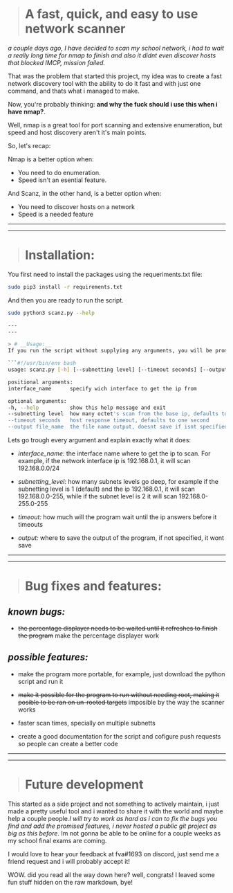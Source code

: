 > # __A fast, quick, and easy to use network scanner__

_a couple days ago, I have decided to scan my school network, i had to wait a really long time for nmap to finish and also it didnt even discover hosts that blocked IMCP, mission failed._


That was the problem that started this project, my idea was to create a fast network discovery tool with the ability to do it fast and with just one command, and thats what i managed to make.

Now, you're probably thinking: __and why the fuck should i use this when i have nmap?__.

Well, nmap is a great tool for port scanning and extensive enumeration, but speed and host discovery aren't it's main points.

So, let's recap:

Nmap is a better option when:
  - You need to do enumeration.
  - Speed isn't an esential feature.

And Scanz, in the other hand, is a better option when:
  - You need to discover hosts on a network
  - Speed is a needed feature


---
---
> # __Installation:__
You first need to install the packages using the requeriments.txt file:
```bash
sudo pip3 install -r requirements.txt
```
And then you are ready to run the script.
```bash
sudo python3 scanz.py --help

---
---

> # __Usage:__
If you run the script without supplying any arguments, you will be promted to the help page:

```#!/usr/bin/env bash
usage: scanz.py [-h] [--subnetting level] [--timeout seconds] [--output file_name] interface_name

positional arguments:
interface_name      specify wich interface to get the ip from

optional arguments:
-h, --help          show this help message and exit
--subnetting level  how many octet's scan from the base ip, defaults to 1
--timeout seconds   host response timeout, defaults to one second
--output file_name  the file name output, doesnt save if isnt specified

```

Lets go trough every argument and explain exactly what it does:

- _interface_name:_ the interface name where to get the ip to scan. For example, if the network interface ip is 192.168.0.1, it will scan 192.168.0.0/24

- _subnetting_level:_ how many subnets levels go deep<!-- what ya know about rolling down in the deep -->, for example if the subnetting level is 1 (default) and the ip 192.168.0.1, it will scan 192.168.0.0-255, while if the subnet level is 2 it will scan 192.168.0-255.0-255

- _timeout:_ how much will the program wait until the ip answers before it timeouts

- _output:_ where to save the output of the program, if not specified, it wont save

---
---

> # __Bug fixes and features:__

## _known bugs:_
- ~~the percentage displayer needs to be waited until it refreshes to finish the program~~ make the percentage displayer work

## _possible features:_

- make the program more portable, for example, just download the python script and run it

- ~~make it possible for the program to run without needing root, making it posible to be ran on un-rooted targets~~ imposible by the way the scanner works

- faster scan times, specially on multiple subnetts

- create a good documentation for the script and cofigure push requests so people can create a better code

---
---

> # __Future development__

This started as a side project and not something to actively maintain, i just made a pretty useful tool and i wanted to share it with the world and maybe help a couple people._I will try to work as hard as i can to fix the bugs you find and add the promised features, i never hosted a public git project as big as this before_. Im not gonna <!-- give you up, never gonna let you down --> be able to be online for a couple weeks as my school final exams are coming.

I would love to hear your feedback at fva#1693 on discord, just send me a friend request and i will probably accept it!

WOW. did you read all the way down here? well, congrats! I leaved some fun stuff hidden on the raw markdown, bye!
